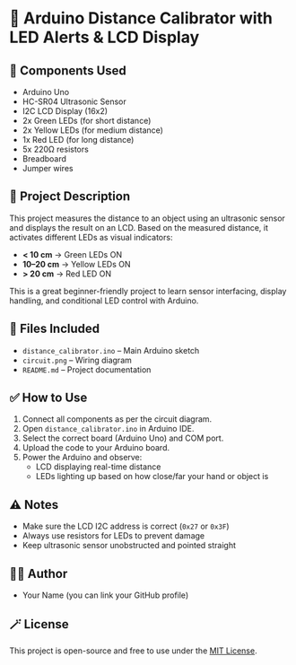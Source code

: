 # 📏 Arduino Distance Calibrator with LED Alerts & LCD Display

## 🔧 Components Used
- Arduino Uno
- HC-SR04 Ultrasonic Sensor
- I2C LCD Display (16x2)
- 2x Green LEDs (for short distance)
- 2x Yellow LEDs (for medium distance)
- 1x Red LED (for long distance)
- 5x 220Ω resistors
- Breadboard
- Jumper wires

## 📘 Project Description
This project measures the distance to an object using an ultrasonic sensor and displays the result on an LCD. Based on the measured distance, it activates different LEDs as visual indicators:

- **< 10 cm** → Green LEDs ON  
- **10–20 cm** → Yellow LEDs ON  
- **> 20 cm** → Red LED ON  

This is a great beginner-friendly project to learn sensor interfacing, display handling, and conditional LED control with Arduino.

## 📁 Files Included
- `distance_calibrator.ino` – Main Arduino sketch
- `circuit.png` – Wiring diagram
- `README.md` – Project documentation

## ✅ How to Use
1. Connect all components as per the circuit diagram.
2. Open `distance_calibrator.ino` in Arduino IDE.
3. Select the correct board (Arduino Uno) and COM port.
4. Upload the code to your Arduino board.
5. Power the Arduino and observe:
   - LCD displaying real-time distance
   - LEDs lighting up based on how close/far your hand or object is

## ⚠️ Notes
- Make sure the LCD I2C address is correct (`0x27` or `0x3F`)
- Always use resistors for LEDs to prevent damage
- Keep ultrasonic sensor unobstructed and pointed straight

## 👨‍💻 Author
- Your Name (you can link your GitHub profile)

## 🪄 License
This project is open-source and free to use under the [MIT License](LICENSE).
